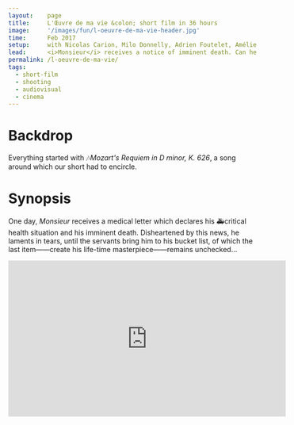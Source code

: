 ```yaml
---
layout:    page
title:     L'Œuvre de ma vie &colon; short film in 36 hours
image:     '/images/fun/l-oeuvre-de-ma-vie-header.jpg'
time:      Feb 2017
setup:     with Nicolas Carion, Milo Donnelly, Adrien Foutelet, Amélie Josserand, Guilhem Manchon, and Romain Versaevel; with the support of <i>Champ Libre</i> association and <i>ensmédia</i>.
lead:      <i>Monsieur</i> receives a notice of imminent death. Can he finish his bucket list in time?
permalink: /l-oeuvre-de-ma-vie/
tags:
  - short-film
  - shooting
  - audiovisual
  - cinema
---
```


# Backdrop
Everything started with 🎶<i>Mozart's Requiem in D minor, K. 626</i>, a song around which our short had to encircle.

# Synopsis
One day, <i>Monsieur</i> receives a medical letter which declares his 🚑critical health situation and his imminent death. Disheartened by this news, he laments in tears, until the servants bring him to his bucket list, of which the last item——create his life-time masterpiece——remains unchecked…

<div class="e-iframe" markdown="1">
<iframe width="560" height="315" src="https://www.youtube-nocookie.com/embed/wAw07WYBI6k" frameborder="0" allow="accelerometer; autoplay; encrypted-media; gyroscope; picture-in-picture" allowfullscreen></iframe>
</div>
